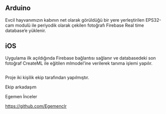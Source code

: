 ## Arduino 
Evcil hayvanımızın kabının net olarak görüldüğü bir yere yerleştirilen EPS32-cam modulü ile periyodik olarak çekilen fotoğrafı Firebase Real time database’e yüklenir.

## iOS
Uygulama ilk açıldığında Firebase bağlantısı sağlanır ve databasedeki son fotoğraf CreateML ile eğitilen mlmodel’ine verilerek tanıma işlemi yapılır.

##

Proje iki kişilik ekip tarafından yapılmıştır.

Ekip arkadaşım

Egemen İnceler

https://github.com/Egemenclr
